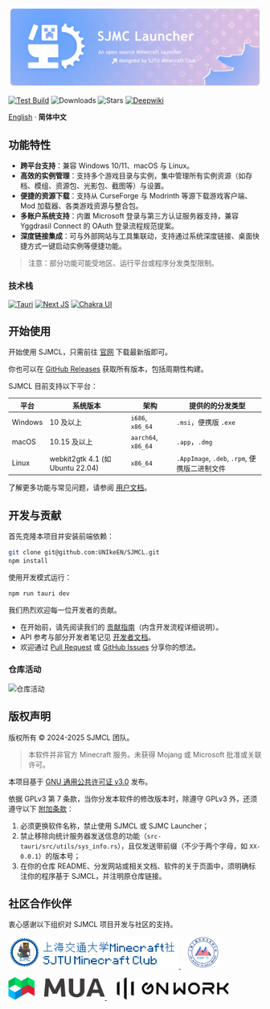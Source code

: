 <img src="figs/banner.png" alt="SJMCL" />

[![Test Build](https://img.shields.io/github/actions/workflow/status/UNIkeEN/SJMCL/test.yml?label=test%20build&logo=github&style=for-the-badge)](https://github.com/UNIkeEN/SJMCL/blob/main/.github/workflows/test.yml)
![Downloads](https://img.shields.io/github/downloads/UNIkeEN/SJMCL/total?style=for-the-badge)
![Stars](https://img.shields.io/github/stars/UNIkeEN/SJMCL?style=for-the-badge)
[![Deepwiki](https://img.shields.io/badge/Ask-DeepWiki-20B2AA?logo=&style=for-the-badge)](https://deepwiki.com/UNIkeEN/SJMCL)

[English](../README.md) · **简体中文**

## 功能特性

* **跨平台支持**：兼容 Windows 10/11、macOS 与 Linux。
* **高效的实例管理**：支持多个游戏目录与实例，集中管理所有实例资源（如存档、模组、资源包、光影包、截图等）与设置。
* **便捷的资源下载**：支持从 CurseForge 与 Modrinth 等源下载游戏客户端、Mod 加载器、各类游戏资源与整合包。
* **多账户系统支持**：内置 Microsoft 登录与第三方认证服务器支持，兼容 Yggdrasil Connect 的 OAuth 登录流程规范提案。
* **深度链接集成**：可与外部网站与工具集联动，支持通过系统深度链接、桌面快捷方式一键启动实例等便捷功能。

> 注意：部分功能可能受地区、运行平台或程序分发类型限制。

### 技术栈

[![Tauri](https://img.shields.io/badge/Tauri-v2-FFC131?style=for-the-badge&logo=tauri&logoColor=white&labelColor=24C8DB)](https://tauri.app/)
[![Next JS](https://img.shields.io/badge/next.js-000000?style=for-the-badge&logo=nextdotjs&logoColor=white)](https://nextjs.org/)
[![Chakra UI](https://img.shields.io/badge/chakra_ui-v2-38B2AC?style=for-the-badge&logo=chakraui&logoColor=white&labelColor=319795)](https://v2.chakra-ui.com/)

## 开始使用

开始使用 SJMCL，只需前往 [官网](https://mc.sjtu.cn/sjmcl/en) 下载最新版即可。

你也可以在 [GitHub Releases](https://github.com/UNIkeEN/SJMCL/releases) 获取所有版本，包括周期性构建。

SJMCL 目前支持以下平台：

| 平台    | 系统版本            | 架构               | 提供的的分发类型                              |
|---------|---------------------|--------------------|--------------------------------------------|
| Windows | 10 及以上           | `i686`, `x86_64`   | `.msi`，便携版 `.exe`                |
| macOS   | 10.15 及以上        | `aarch64`, `x86_64`| `.app`，`.dmg`                   |
| Linux   | webkit2gtk 4.1 (如 Ubuntu 22.04) | `x86_64` | `.AppImage`, `.deb`, `.rpm`, 便携版二进制文件 |

了解更多功能与常见问题，请参阅 [用户文档](https://mc.sjtu.cn/sjmcl/zh/docs)。

## 开发与贡献

首先克隆本项目并安装前端依赖：

```bash
git clone git@github.com:UNIkeEN/SJMCL.git
npm install
```

使用开发模式运行：

```bash
npm run tauri dev
```

我们热烈欢迎每一位开发者的贡献。

* 在开始前，请先阅读我们的 [贡献指南](https://github.com/UNIkeEN/SJMCL/blob/main/CONTRIBUTING.md)（内含开发流程详细说明）。
* API 参考与部分开发者笔记见 [开发者文档](https://mc.sjtu.cn/sjmcl/zh/dev)。
* 欢迎通过 [Pull Request](https://github.com/UNIkeEN/SJMCL/pulls) 或 [GitHub Issues](https://github.com/UNIkeEN/SJMCL/issues) 分享你的想法。

### 仓库活动

![仓库活动](https://repobeats.axiom.co/api/embed/ee2f4be0fbc708179a6b40c83cd8ce80702fe6fe.svg "Repobeats analytics image")

## 版权声明

版权所有 © 2024-2025 SJMCL 团队。

> 本软件并非官方 Minecraft 服务。未获得 Mojang 或 Microsoft 批准或关联许可。

本项目基于 [GNU 通用公共许可证 v3.0](../LICENSE) 发布。

依据 GPLv3 第 7 条款，当你分发本软件的修改版本时，除遵守 GPLv3 外，还须遵守以下 [附加条款](../LICENSE.EXTRA)：

1. 必须更换软件名称，禁止使用 SJMCL 或 SJMC Launcher；
2. 禁止移除向统计服务器发送信息的功能（`src-tauri/src/utils/sys_info.rs`），且仅发送带前缀（不少于两个字母，如 `XX-0.0.1`）的版本号；
3. 在你的仓库 README、分发网站或相关文档、软件的关于页面中，须明确标注你的程序基于 SJMCL，并注明原仓库链接。

## 社区合作伙伴

衷心感谢以下组织对 SJMCL 项目开发与社区的支持。

[
  <picture>
    <source srcset="figs/partners/sjmc-dark.png" media="(prefers-color-scheme: dark)">
    <source srcset="figs/partners/sjmc.png" media="(prefers-color-scheme: light)">
    <img src="figs/partners/sjmc.png" alt="SJMC" style="height: 65px;">
  </picture>
](https://mc.sjtu.cn)
&nbsp;&nbsp;
[<img src="figs/partners/sues-mc.png" alt="SUES-MC" style="height: 65px;"/>](https://www.suesmc.ltd/)

[
  <picture>
    <source srcset="figs/partners/mua-dark.png" media="(prefers-color-scheme: dark)">
    <source srcset="figs/partners/mua.png" media="(prefers-color-scheme: light)">
    <img src="figs/partners/mua.png" alt="MUA" style="height: 45px;">
  </picture>
](https://www.mualliance.cn)
&nbsp;&nbsp;&nbsp;&nbsp;
[
  <picture>
    <source srcset="figs/partners/gnwork-dark.png" media="(prefers-color-scheme: dark)">
    <source srcset="figs/partners/gnwork.png" media="(prefers-color-scheme: light)">
    <img src="figs/partners/gnwork.png" alt="GNWORK" style="height: 45px;">
  </picture>
](https://space.bilibili.com/403097853)